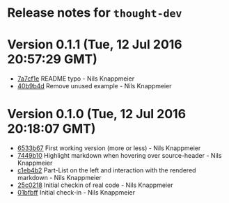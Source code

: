 # Release notes for `thought-dev`

<a name="current-release"></a>
# Version 0.1.1 (Tue, 12 Jul 2016 20:57:29 GMT)

* [7a7cf1e](https://github.com/nknapp/thought-dev/commit/7a7cf1e) README typo - Nils Knappmeier
* [40b9b4d](https://github.com/nknapp/thought-dev/commit/40b9b4d) Remove unused example - Nils Knappmeier



# Version 0.1.0 (Tue, 12 Jul 2016 20:18:07 GMT)

* [6533b67](https://github.com/nknapp/thought-dev/commit/6533b67) First working version (more or less) - Nils Knappmeier
* [7449b10](https://github.com/nknapp/thought-dev/commit/7449b10) Highlight markdown when hovering over source-header - Nils Knappmeier
* [c1eb4b2](https://github.com/nknapp/thought-dev/commit/c1eb4b2) Part-List on the left and interaction with the rendered markdown - Nils Knappmeier
* [25c0218](https://github.com/nknapp/thought-dev/commit/25c0218) Initial checkin of real code - Nils Knappmeier
* [01bfbff](https://github.com/nknapp/thought-dev/commit/01bfbff) Initial check-in - Nils Knappmeier
